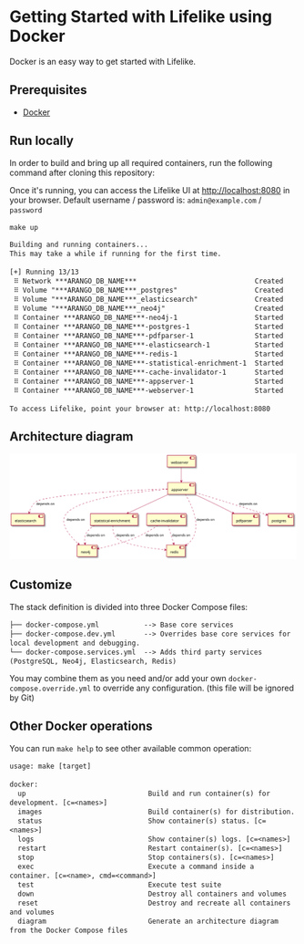 # Getting Started with Lifelike using Docker

Docker is an easy way to get started with Lifelike.

## Prerequisites

- [Docker](https://www.docker.com/get-started)

## Run locally

In order to build and bring up all required containers, run the following command after cloning this repository:

Once it's running, you can access the Lifelike UI at [http://localhost:8080](http://localhost:8080) in your browser.
Default username / password is: `admin@example.com` / `password`

```shell
make up
```

```text
Building and running containers...
This may take a while if running for the first time. 

[+] Running 13/13
 ⠿ Network ***ARANGO_DB_NAME***                             Created
 ⠿ Volume "***ARANGO_DB_NAME***_postgres"                   Created
 ⠿ Volume "***ARANGO_DB_NAME***_elasticsearch"              Created
 ⠿ Volume "***ARANGO_DB_NAME***_neo4j"                      Created
 ⠿ Container ***ARANGO_DB_NAME***-neo4j-1                   Started
 ⠿ Container ***ARANGO_DB_NAME***-postgres-1                Started
 ⠿ Container ***ARANGO_DB_NAME***-pdfparser-1               Started
 ⠿ Container ***ARANGO_DB_NAME***-elasticsearch-1           Started
 ⠿ Container ***ARANGO_DB_NAME***-redis-1                   Started
 ⠿ Container ***ARANGO_DB_NAME***-statistical-enrichment-1  Started
 ⠿ Container ***ARANGO_DB_NAME***-cache-invalidator-1       Started
 ⠿ Container ***ARANGO_DB_NAME***-appserver-1               Started
 ⠿ Container ***ARANGO_DB_NAME***-webserver-1               Started

To access Lifelike, point your browser at: http://localhost:8080
```

## Architecture diagram


![Architecture diagram](diagram.svg)

## Customize

The stack definition is divided into three Docker Compose files:

```tree
├── docker-compose.yml           --> Base core services
├── docker-compose.dev.yml       --> Overrides base core services for local development and debugging.
└── docker-compose.services.yml  --> Adds third party services (PostgreSQL, Neo4j, Elasticsearch, Redis)
```

You may combine them as you need and/or add your own `docker-compose.override.yml` to override any configuration. (this file will be ignored by Git)

## Other Docker operations

You can run `make help` to see other available common operation:

```text
usage: make [target]

docker:
  up                              Build and run container(s) for development. [c=<names>]
  images                          Build container(s) for distribution.
  status                          Show container(s) status. [c=<names>]
  logs                            Show container(s) logs. [c=<names>]
  restart                         Restart container(s). [c=<names>]
  stop                            Stop containers(s). [c=<names>]
  exec                            Execute a command inside a container. [c=<name>, cmd=<command>]
  test                            Execute test suite
  down                            Destroy all containers and volumes
  reset                           Destroy and recreate all containers and volumes
  diagram                         Generate an architecture diagram from the Docker Compose files
```
